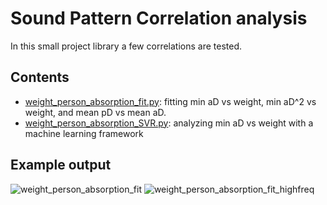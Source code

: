 # Sound Pattern Correlation analysis
In this small project library a few correlations are tested.
## Contents
- <a href="https://github.com/csanadm/soundpatterncorr/blob/main/weight_person_absorption_fit.py">weight_person_absorption_fit.py</a>: fitting min aD vs weight, min aD^2 vs weight, and mean pD vs mean aD.
- <a href="https://github.com/csanadm/soundpatterncorr/blob/main/weight_person_absorption_SVR.py">weight_person_absorption_SVR.py</a>: analyzing min aD vs weight with a machine learning framework
## Example output
![weight_person_absorption_fit](https://github.com/csanadm/soundpatterncorr/assets/38218165/666ba667-7705-46c5-a17c-eb0e606a7238)
![weight_person_absorption_fit_highfreq](https://github.com/csanadm/soundpatterncorr/assets/38218165/95464e45-b469-47c0-9181-d6391096ecd7)
